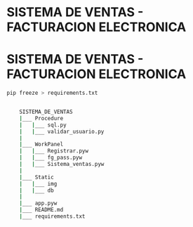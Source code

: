 # SISTEMA DE VENTAS - FACTURACION ELECTRONICA
# SISTEMA DE VENTAS - FACTURACION ELECTRONICA

```bash
pip freeze > requirements.txt


    SISTEMA_DE_VENTAS
    |___ Procedure
    |   |___ sql.py
    |   |___ validar_usuario.py
    |
    |___ WorkPanel
    |   |___ Registrar.pyw
    |   |___ fg_pass.pyw
    |   |___ Sistema_ventas.pyw
    |
    |___ Static
    |   |___ img
    |   |___ db
    |
    |___ app.pyw
    |___ README.md
    |___ requirements.txt
